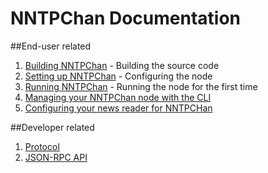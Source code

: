 NNTPChan Documentation
======================

##End-user related

1. [Building NNTPChan](building.md) -  Building the source code
2. [Setting up NNTPChan](setting-up.md) - Configuring the node
3. [Running NNTPChan](running.md) - Running the node for the first time
4. [Managing your NNTPChan node with the CLI](cli.md)
5. [Configuring your news reader for NNTPCHan](configure-newsreader.md)

##Developer related

1. [Protocol](developer/protocol.md)
2. [JSON-RPC API](developer/api.md)
